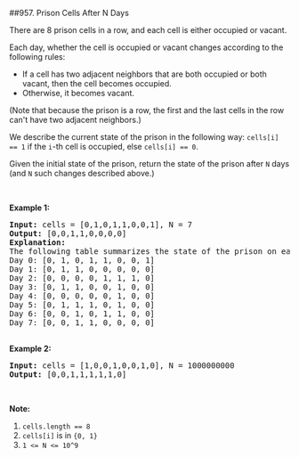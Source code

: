 ##957. Prison Cells After N Days
<p>There are 8 prison cells in a row, and each cell is either occupied or vacant.</p>

<p>Each day, whether the cell is occupied or vacant changes according to the following rules:</p>

<ul>
	<li>If a cell has two adjacent neighbors that are both occupied or both vacant,&nbsp;then the cell becomes occupied.</li>
	<li>Otherwise, it becomes vacant.</li>
</ul>

<p>(Note that because the prison is a row, the first and the last cells in the row can&#39;t have two adjacent neighbors.)</p>

<p>We describe the current state of the prison&nbsp;in the following way:&nbsp;<code>cells[i] == 1</code> if the <code>i</code>-th cell is occupied, else <code>cells[i] == 0</code>.</p>

<p>Given the initial state of the prison, return the state of the prison after <code>N</code> days (and <code>N</code> such changes described above.)</p>

<p>&nbsp;</p>

<div>
<ol>
</ol>
</div>

<div>
<p><strong>Example 1:</strong></p>

<pre>
<strong>Input: </strong>cells = <span id="example-input-1-1">[0,1,0,1,1,0,0,1]</span>, N = <span id="example-input-1-2">7</span>
<strong>Output: </strong><span id="example-output-1">[0,0,1,1,0,0,0,0]</span>
<strong>Explanation: 
</strong><span id="example-output-1">The following table summarizes the state of the prison on each day:
Day 0: [0, 1, 0, 1, 1, 0, 0, 1]
Day 1: [0, 1, 1, 0, 0, 0, 0, 0]
Day 2: [0, 0, 0, 0, 1, 1, 1, 0]
Day 3: [0, 1, 1, 0, 0, 1, 0, 0]
Day 4: [0, 0, 0, 0, 0, 1, 0, 0]
Day 5: [0, 1, 1, 1, 0, 1, 0, 0]
Day 6: [0, 0, 1, 0, 1, 1, 0, 0]
Day 7: [0, 0, 1, 1, 0, 0, 0, 0]</span>

</pre>

<div>
<p><strong>Example 2:</strong></p>

<pre>
<strong>Input: </strong>cells = <span id="example-input-2-1">[1,0,0,1,0,0,1,0]</span>, N = <span id="example-input-2-2">1000000000</span>
<strong>Output: </strong><span id="example-output-2">[0,0,1,1,1,1,1,0]</span>
</pre>

<p>&nbsp;</p>

<p><strong>Note:</strong></p>

<ol>
	<li><code>cells.length == 8</code></li>
	<li><code>cells[i]</code> is in <code>{0, 1}</code></li>
	<li><code>1 &lt;= N &lt;= 10^9</code></li>
</ol>
</div>
</div>
